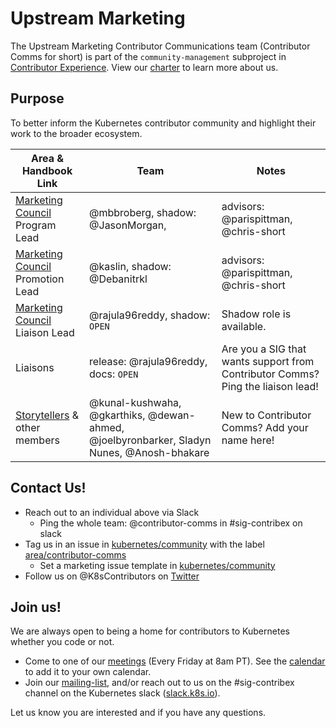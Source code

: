 # Upstream Marketing

The Upstream Marketing Contributor Communications team (Contributor Comms for short) is part of the `community-management` subproject in
[Contributor Experience]. View our [charter] to learn more about us.

## Purpose

To better inform the Kubernetes contributor community and highlight their work to the broader ecosystem.

| Area & Handbook Link | Team | Notes |
| --- | --- | --- |
| [Marketing Council] Program Lead | @mbbroberg, shadow: @JasonMorgan,|  advisors: @parispittman, @chris-short |
| [Marketing Council] Promotion Lead |@kaslin, shadow: @Debanitrkl |  advisors: @parispittman, @chris-short |
| [Marketing Council] Liaison Lead | @rajula96reddy, shadow: `OPEN` |  Shadow role is available. |
| Liaisons | release: @rajula96reddy, docs: `OPEN` | Are you a SIG that wants support from Contributor Comms? Ping the liaison lead! |
| [Storytellers] & other members | @kunal-kushwaha, @gkarthiks, @dewan-ahmed, @joelbyronbarker, Sladyn Nunes, @Anosh-bhakare | New to Contributor Comms? Add your name here!

## Contact Us!

- Reach out to an individual above via Slack
  - Ping the whole team: @contributor-comms in #sig-contribex on slack
- Tag us in an issue in [kubernetes/community] with the label [area/contributor-comms]
  - Set a marketing issue template in [kubernetes/community]
- Follow us on @K8sContributors on [Twitter]

## Join us!

We are always open to being a home for contributors to Kubernetes whether you code or not. 

* Come to one of our [meetings] (Every Friday at 8am PT). See the [calendar] to add it to your own calendar.
* Join our [mailing-list], and/or reach out to us on the #sig-contribex channel on the Kubernetes slack ([slack.k8s.io](http://slack.k8s.io)).

Let us know you are interested and if you have any questions.

[meetings]: /sig-contributor-experience#contributor-comms
[calendar]: https://calendar.google.com/calendar/u/0/r/customday?eid=NmU5MjFnYWwwMzIwNjVwamFvNmszZHBuYzhfMjAyMDEyMDRUMTYwMDAwWiBjYWxlbmRhckBrdWJlcm5ldGVzLmlv&ctz=America/Los_Angeles&sf=true
[mailing-list]: https://groups.google.com/g/kubernetes-sig-contribex
[charter]: ./CHARTER.md
[Could be you!]: #could-be-you
[Contributor Experience]: /sig-contributor-experience
[Marketing Council]: ./role-handbooks/editor.md
[Internal Communications]: ./role-handbooks/internal-marketing.md
[Social Media]: ./role-handbooks/social-media.md
[Storytellers]: ./role-handbooks/storytellers.md
[Designer]: ./role-handbooks/wip-roles.md
[kubernetes/community]: https://github.com/kubernetes/community/issues
[area/contributor-comms]: https://github.com/kubernetes/community/issues?q=is%3Aopen+is%3Aissue+label%3Aarea%2Fcontributor-comms
[Twitter]: https://twitter.com/K8sContributors/
